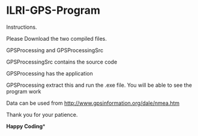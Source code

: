 ILRI-GPS-Program
================
Instructions.

Please Download the two compiled files.

GPSProcessing and GPSProcessingSrc

GPSProcessingSrc contains the source code

GPSProcessing has the application

GPSProcessing extract this and run the .exe file. You will be able to see the program work

Data can be used from http://www.gpsinformation.org/dale/nmea.htm

Thank you for your patience.

****Happy Coding*****
